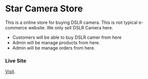 # Star Camera Store

This is a online store for buying DSLR camera. This is not typical e-commerce website. We only sell DSLR Camera here.

- Customers will be able to buy DSLR camer from here
- Admin will be manage products from here.
- Admin will be manage orders from here.

### Live Site

[Visit](https://camera-3d4d1.web.app).
